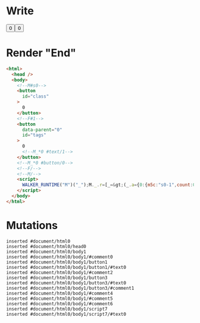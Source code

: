 # Write
  <!--M#s0--><button id=class>0</button><!--F#1--><button id=tags data-parent=0>0<!--M_*0 #text/1--></button><!--M_*0 #button/0--><!--F/--><!--M/--><script>WALKER_RUNTIME("M")("_");M._.r=[_=>(_.a={0:{m5c:"s0-1",count:0}}),0,"$compat_setScope",0,"__tests__/components/tags-counter.marko_0_count",0];M._.w();$MC=(window.$MC||[]).concat({"w":[["s0",0,{},{"f":1}]],"t":["__tests__/template.marko"]})</script>


# Render "End"
```html
<html>
  <head />
  <body>
    <!--M#s0-->
    <button
      id="class"
    >
      0
    </button>
    <!--F#1-->
    <button
      data-parent="0"
      id="tags"
    >
      0
      <!--M_*0 #text/1-->
    </button>
    <!--M_*0 #button/0-->
    <!--F/-->
    <!--M/-->
    <script>
      WALKER_RUNTIME("M")("_");M._.r=[_=&gt;(_.a={0:{m5c:"s0-1",count:0}}),0,"$compat_setScope",0,"__tests__/components/tags-counter.marko_0_count",0];M._.w();$MC=(window.$MC||[]).concat({"w":[["s0",0,{},{"f":1}]],"t":["__tests__/template.marko"]})
    </script>
  </body>
</html>
```

# Mutations
```
inserted #document/html0
inserted #document/html0/head0
inserted #document/html0/body1
inserted #document/html0/body1/#comment0
inserted #document/html0/body1/button1
inserted #document/html0/body1/button1/#text0
inserted #document/html0/body1/#comment2
inserted #document/html0/body1/button3
inserted #document/html0/body1/button3/#text0
inserted #document/html0/body1/button3/#comment1
inserted #document/html0/body1/#comment4
inserted #document/html0/body1/#comment5
inserted #document/html0/body1/#comment6
inserted #document/html0/body1/script7
inserted #document/html0/body1/script7/#text0
```